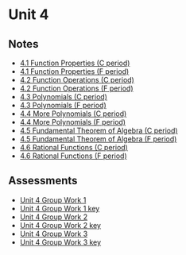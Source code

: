 # Unit 4

## Notes

- <a href="../notes/PCHA_4.1_FunctionProperties_C.pdf">4.1 Function Properties (C period)</a>
- <a href="../notes/PCHA_4.1_FunctionProperties_F.pdf">4.1 Function Properties (F period)</a>
- <a href="../notes/PCHA_4.2_FunctionOperations_C.pdf">4.2 Function Operations (C period)</a>
- <a href="../notes/PCHA_4.2_FunctionOperations_F.pdf">4.2 Function Operations (F period)</a>
- <a href="../notes/PCHA_4.3_Polynomials_C.pdf">4.3 Polynomials (C period)</a>
- <a href="../notes/PCHA_4.3_Polynomials_F.pdf">4.3 Polynomials (F period)</a>
- <a href="../notes/PCHA_4.4_MorePolynomials_C.pdf">4.4 More Polynomials (C period)</a>
- <a href="../notes/PCHA_4.4_MorePolynomials_F.pdf">4.4 More Polynomials (F period)</a>
- <a href="../notes/PCHA_4.5_FundamentalTheoremOfAlgebra_C.pdf">4.5 Fundamental Theorem of Algebra (C period)</a>
- <a href="../notes/PCHA_4.5_FundamentalTheoremOfAlgebra_F.pdf">4.5 Fundamental Theorem of Algebra (F period)</a>
- <a href="../notes/PCHA_4.6_RationalFunctions_C.pdf">4.6 Rational Functions (C period)</a>
- <a href="../notes/PCHA_4.6_RationalFunctions_F.pdf">4.6 Rational Functions (F period)</a>

## Assessments

- <a href="../assessments/pcha_unit4_group_1.pdf">Unit 4 Group Work 1</a>
- <a href="../assessments/pcha_unit4_group_1_key.pdf">Unit 4 Group Work 1 key</a>
- <a href="../assessments/pcha_unit4_group_2.pdf">Unit 4 Group Work 2</a>
- <a href="../assessments/pcha_unit4_group_2_key.pdf">Unit 4 Group Work 2 key</a>
- <a href="../assessments/pcha_unit4_group_3.pdf">Unit 4 Group Work 3</a>
- <a href="../assessments/pcha_unit4_group_3_key.pdf">Unit 4 Group Work 3 key</a>


